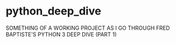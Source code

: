 # python_deep_dive

SOMETHING OF A WORKING PROJECT AS I GO THROUGH FRED BAPTISTE'S PYTHON 3 DEEP DIVE (PART 1)
